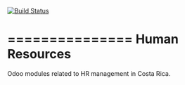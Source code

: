 
[![Build Status](https://travis-ci.org/odoocr/l10n-cr-hr.svg?branch=12.0)](https://travis-ci.org/odoocr/l10n-cr-hr)

===============
Human Resources
===============

Odoo modules related to HR management in Costa Rica.
